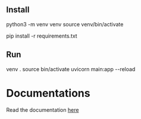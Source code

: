 ## Install
python3 -m venv venv
source venv/bin/activate

pip install -r requirements.txt


## Run

venv .
source bin/activate
uvicorn main:app --reload

# Documentations

Read the documentation [here](https://welsh-revenue-authority.github.io/property_platform_app/)

